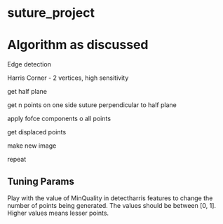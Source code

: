 # suture_project

# Algorithm as discussed

Edge detection

Harris Corner - 2 vertices, high sensitivity

get half plane

get n points on one side suture perpendicular to half plane

apply fofce components o all points 

get displaced points

make new image

repeat



## Tuning Params
Play with the value of MinQuality in detectharris features to change the number of points being generated. The values should be between [0, 1]. Higher values means lesser points.

